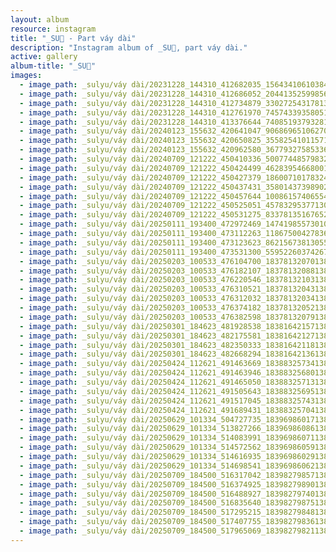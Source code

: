 ```yaml
---
layout: album
resource: instagram
title: "_SU🎀 - Part váy dài"
description: "Instagram album of _SU🎀, part váy dài."
active: gallery
album-title: "_SU🎀"
images:
  - image_path: _sulyu/váy dài/20231228_144310_412682035_1564341061038417_5981571753122385915_n.jpg
  - image_path: _sulyu/váy dài/20231228_144310_412686052_204413525998564_2566919042033441026_n.jpg
  - image_path: _sulyu/váy dài/20231228_144310_412734879_330272543178133_7691838010640881570_n.jpg
  - image_path: _sulyu/váy dài/20231228_144310_412761970_745743393580514_4007444896273768790_n.jpg
  - image_path: _sulyu/váy dài/20231228_144310_413376644_740851937932819_8557199890143659825_n.jpg
  - image_path: _sulyu/váy dài/20240123_155632_420641047_906869651062702_3456706702589696467_n.jpg
  - image_path: _sulyu/váy dài/20240123_155632_420650825_3558254101157153_8968692473428690661_n.jpg
  - image_path: _sulyu/váy dài/20240123_155632_420962580_367793275853362_6143009414710879425_n.jpg
  - image_path: _sulyu/váy dài/20240709_121222_450410336_500774485798320_8009201767191714764_n.jpg
  - image_path: _sulyu/váy dài/20240709_121222_450424499_462839546680015_6195906865479446279_n.jpg
  - image_path: _sulyu/váy dài/20240709_121222_450427379_1860071017832465_7791508203550444328_n.jpg
  - image_path: _sulyu/váy dài/20240709_121222_450437431_358014373989023_1609853607155993905_n.jpg
  - image_path: _sulyu/váy dài/20240709_121222_450457644_1008615740655462_1148864884799188223_n.jpg
  - image_path: _sulyu/váy dài/20240709_121222_450525051_457832953771302_6284016626027239943_n.jpg
  - image_path: _sulyu/váy dài/20240709_121222_450531275_833781351676522_839710268761415553_n.jpg
  - image_path: _sulyu/váy dài/20250111_193400_472972469_1474198557301080_5187126440723228577_n.jpg
  - image_path: _sulyu/váy dài/20250111_193400_473112263_1186750042783649_2791652990055955921_n.jpg
  - image_path: _sulyu/váy dài/20250111_193400_473123623_8621567381305508_3750192803684257739_n.jpg
  - image_path: _sulyu/váy dài/20250111_193400_473531300_559522603742670_3664179864160558580_n.jpg
  - image_path: _sulyu/váy dài/20250203_100533_476104700_18378132070138827_3190186455638251939_n.jpg
  - image_path: _sulyu/váy dài/20250203_100533_476182107_18378132088138827_8380188951494486310_n.jpg
  - image_path: _sulyu/váy dài/20250203_100533_476220546_18378132103138827_4462751203944700767_n.jpg
  - image_path: _sulyu/váy dài/20250203_100533_476310521_18378132043138827_1334549202989124464_n.jpg
  - image_path: _sulyu/váy dài/20250203_100533_476312032_18378132034138827_3045801472482412451_n.jpg
  - image_path: _sulyu/váy dài/20250203_100533_476374182_18378132052138827_1734880835751119959_n.jpg
  - image_path: _sulyu/váy dài/20250203_100533_476382598_18378132079138827_6527444988353622152_n.jpg
  - image_path: _sulyu/váy dài/20250301_184623_481928538_18381642157138827_5659286263444654364_n.jpg
  - image_path: _sulyu/váy dài/20250301_184623_482175581_18381642127138827_7612384927286689711_n.jpg
  - image_path: _sulyu/váy dài/20250301_184623_482350333_18381642118138827_1010420124542735148_n.jpg
  - image_path: _sulyu/váy dài/20250301_184623_482668294_18381642136138827_2735298429737268376_n.jpg
  - image_path: _sulyu/váy dài/20250424_112621_491463669_18388325734138827_16838734817191674_n.jpg
  - image_path: _sulyu/váy dài/20250424_112621_491463946_18388325680138827_7950704196278143937_n.jpg
  - image_path: _sulyu/váy dài/20250424_112621_491465050_18388325713138827_2517372394798644528_n.jpg
  - image_path: _sulyu/váy dài/20250424_112621_491505643_18388325695138827_7877961103726985153_n.jpg
  - image_path: _sulyu/váy dài/20250424_112621_491517045_18388325743138827_946699032646075425_n.jpg
  - image_path: _sulyu/váy dài/20250424_112621_491689431_18388325704138827_8701353151521988556_n.jpg
  - image_path: _sulyu/váy dài/20250629_101334_504727735_18396986017138827_1716979561552757901_n.jpg
  - image_path: _sulyu/váy dài/20250629_101334_513827266_18396986086138827_4349211863210957110_n.jpg
  - image_path: _sulyu/váy dài/20250629_101334_514083991_18396986071138827_1600159326104237061_n.jpg
  - image_path: _sulyu/váy dài/20250629_101334_514572562_18396986059138827_7978737252358137795_n.jpg
  - image_path: _sulyu/váy dài/20250629_101334_514616935_18396986029138827_849302376517625694_n.jpg
  - image_path: _sulyu/váy dài/20250629_101334_514698541_18396986062138827_1736706461664358813_n.jpg
  - image_path: _sulyu/váy dài/20250709_184500_516317042_18398279857138827_6117633127412049605_n.jpg
  - image_path: _sulyu/váy dài/20250709_184500_516374925_18398279890138827_1991249282282391068_n.jpg
  - image_path: _sulyu/váy dài/20250709_184500_516488927_18398279740138827_3536501004485885705_n.jpg
  - image_path: _sulyu/váy dài/20250709_184500_516835640_18398279875138827_2922642929405053036_n.jpg
  - image_path: _sulyu/váy dài/20250709_184500_517295215_18398279848138827_6677473337853725806_n.jpg
  - image_path: _sulyu/váy dài/20250709_184500_517407755_18398279836138827_3937153714171715351_n.jpg
  - image_path: _sulyu/váy dài/20250709_184500_517965069_18398279821138827_4229771317967776453_n.jpg
---
```

